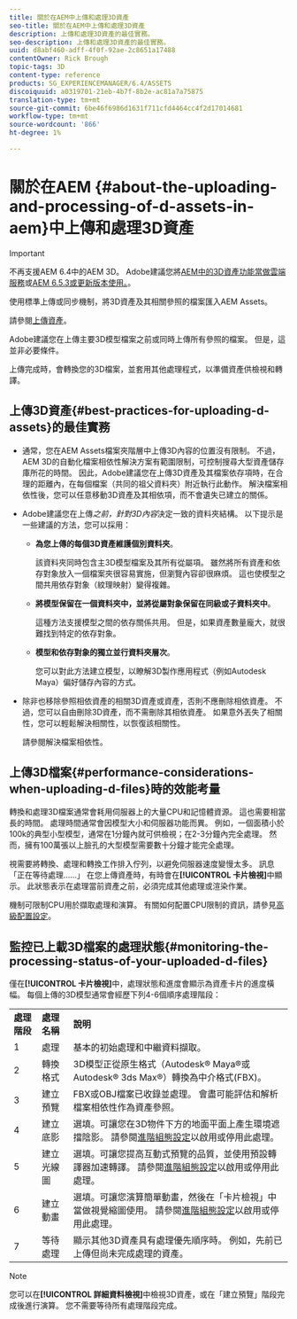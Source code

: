 ```yaml
---
title: 關於在AEM中上傳和處理3D資產
seo-title: 關於在AEM中上傳和處理3D資產
description: 上傳和處理3D資產的最佳實務。
seo-description: 上傳和處理3D資產的最佳實務。
uuid: d8abf460-adff-4f0f-92ae-2c8651a17488
contentOwner: Rick Brough
topic-tags: 3D
content-type: reference
products: SG_EXPERIENCEMANAGER/6.4/ASSETS
discoiquuid: a0319701-21eb-4b7f-8b2e-ac81a7a75875
translation-type: tm+mt
source-git-commit: 6be46f6986d1631f711cfd4464cc4f2d17014681
workflow-type: tm+mt
source-wordcount: '866'
ht-degree: 1%

---
```



# 關於在AEM {#about-the-uploading-and-processing-of-d-assets-in-aem}中上傳和處理3D資產

>[!IMPORTANT]
>
>不再支援AEM 6.4中的AEM 3D。 Adobe建議您將[AEM中的3D資產功能當做雲端服務](https://experienceleague.adobe.com/docs/experience-manager-cloud-service/assets/dynamicmedia/assets-3d.html#dynamicmedia)或[AEM 6.5.3或更新版本使用。](https://experienceleague.adobe.com/docs/experience-manager-65/assets/dynamic/assets-3d.html#dynamic)。

使用標準上傳或同步機制，將3D資產及其相關參照的檔案匯入AEM Assets。

請參閱[上傳資產](managing-assets-touch-ui.md#uploading-assets)。

Adobe建議您在上傳主要3D模型檔案之前或同時上傳所有參照的檔案。 但是，這並非必要條件。

上傳完成時，會轉換您的3D檔案，並套用其他處理程式，以準備資產供檢視和轉譯。

## 上傳3D資產{#best-practices-for-uploading-d-assets}的最佳實務

* 通常，您在AEM Assets檔案夾階層中上傳3D內容的位置沒有限制。 不過，AEM 3D的自動化檔案相依性解決方案有範圍限制，可控制搜尋大型資產儲存庫所花的時間。 因此，Adobe建議您在上傳3D資產及其檔案依存項時，在合理的距離內，在每個檔案（共同的祖父資料夾）附近執行此動作。 解決檔案相依性後，您可以任意移動3D資產及其相依項，而不會遺失已建立的關係。
* Adobe建議您在上傳&#x200B;*之前，針對3D內容*&#x200B;決定一致的資料夾結構。 以下提示是一些建議的方法，您可以採用：

   * **為您上傳的每個3D資產維護個別資料夾**。

      該資料夾同時包含主3D模型檔案及其所有從屬項。 雖然將所有資產和依存對象放入一個檔案夾很容易實施，但瀏覽內容卻很麻煩。 這也使模型之間共用依存對象（紋理映射）變得複雜。

   * **將模型保留在一個資料夾中，並將從屬對象保留在同級或子資料夾中**。

      這種方法支援模型之間的依存關係共用。 但是，如果資產數量龐大，就很難找到特定的依存對象。

   * **模型和依存對象的獨立並行資料夾層次**。

      您可以對此方法建立模型，以瞭解3D製作應用程式（例如Autodesk Maya）偏好儲存內容的方式。

* 除非也移除參照相依資產的相關3D資產或資產，否則不應刪除相依資產。 不過，您可以自由刪除3D資產，而不需刪除其相依資產。 如果意外丟失了相關性，您可以輕鬆解決相關性，以恢復該相關性。

   請參閱解決檔案相依性。

## 上傳3D檔案{#performance-considerations-when-uploading-d-files}時的效能考量

轉換和處理3D檔案通常會耗用伺服器上的大量CPU和記憶體資源。 這也需要相當長的時間。 處理時間通常會因模型大小和伺服器功能而異。 例如，一個面積小於100k的典型小型模型，通常在1分鐘內就可供檢視；在2-3分鐘內完全處理。 然而，擁有100萬張以上臉孔的大型模型需要數十分鐘才能完全處理。

視需要將轉換、處理和轉換工作排入佇列，以避免伺服器速度變慢太多。 訊息「正在等待處理……」 在您上傳資產時，有時會在&#x200B;**[!UICONTROL 卡片檢視]**&#x200B;中顯示。 此狀態表示在處理當前資產之前，必須完成其他處理或渲染作業。

機制可限制CPU用於擷取處理和演算。 有關如何配置CPU限制的資訊，請參見[高級配置設定](advanced-config-3d.md)。

## 監控已上載3D檔案的處理狀態{#monitoring-the-processing-status-of-your-uploaded-d-files}

僅在&#x200B;**[!UICONTROL 卡片檢視]**&#x200B;中，處理狀態和進度會顯示為資產卡片的進度橫幅。 每個上傳的3D模型通常會經歷下列4-6個順序處理階段：

<table> 
 <tbody> 
  <tr> 
   <td><strong>處理階段</strong><br /> </td> 
   <td><strong>處理名稱</strong></td> 
   <td><strong>說明</strong></td> 
  </tr> 
  <tr> 
   <td>1</td> 
   <td>處理</td> 
   <td>基本的初始處理和中繼資料擷取。</td> 
  </tr> 
  <tr> 
   <td>2</td> 
   <td>轉換格式</td> 
   <td>3D模型正從原生格式（Autodesk® Maya®或Autodesk® 3ds Max®）轉換為中介格式(FBX)。</td> 
  </tr> 
  <tr> 
   <td>3</td> 
   <td>建立預覽</td> 
   <td>FBX或OBJ檔案已收錄並處理。 會盡可能評估和解析檔案相依性作為資產參照。</td> 
  </tr> 
  <tr> 
   <td>4</td> 
   <td>建立底影</td> 
   <td>選填。可讓您在3D物件下方的地面平面上產生環境遮擋陰影。 請參閱<a href="/help/assets/advanced-config-3d.md">進階組態設定</a>以啟用或停用此處理。</td> 
  </tr> 
  <tr> 
   <td>5<br /> </td> 
   <td>建立光線圖</td> 
   <td>選填。可讓您提高互動式預覽的品質，並使用預設轉譯器加速轉譯。 請參閱<a href="/help/assets/advanced-config-3d.md">進階組態設定</a>以啟用或停用此處理。</td> 
  </tr> 
  <tr> 
   <td>6<br /> </td> 
   <td>建立動畫</td> 
   <td>選填。可讓您演算簡單動畫，然後在「卡片檢視」中當做視覺縮圖使用。 請參閱<a href="/help/assets/advanced-config-3d.md">進階組態設定</a>以啟用或停用此處理。</td> 
  </tr> 
  <tr> 
   <td>7<br /> </td> 
   <td>等待處理</td> 
   <td>顯示其他3D資產具有處理優先順序時。 例如，先前已上傳但尚未完成處理的資產。</td> 
  </tr> 
 </tbody> 
</table>

>[!NOTE]
>
>您可以在&#x200B;**[!UICONTROL 詳細資料檢視]**&#x200B;中檢視3D資產，或在「建立預覽」階段完成後進行演算。 您不需要等待所有處理階段完成。

